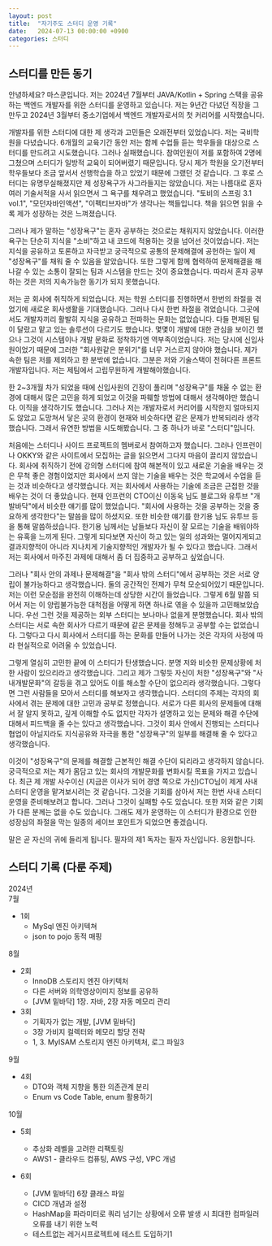 ```yaml
---
layout: post
title:  "자기주도 스터디 운영 기록"
date:   2024-07-13 00:00:00 +0900
categories: 스터디
---
```

## 스터디를 만든 동기 

 안녕하세요? 마스쿤입니다. 저는 2024년 7월부터 JAVA/Kotlin + Spring 스택을 공유하는 백엔드 개발자를 위한 스터디를 운영하고 있습니다. 저는 9년간 다녔던 직장을 그만두고 2024년 3월부터 중소기업에서 백엔드 개발자로서의 첫 커리어를 시작했습니다.  

  개발자를 위한 스터디에 대한 제 생각과 고민들은 오래전부터 있었습니다. 저는 국비학원을 다녔습니다. 6개월의 교육기간 동안 저는 함께 수업들 듣는 학우들을 대상으로 스터디를 만드려고 시도했습니다. 그러나 실패했습니다. 참여인원이 저를 포함하여 2명에 그쳤으며 스터디가 일방적 교육이 되어버렸기 때문입니다. 당시 제가 학원을 오기전부터 학우들보다 조금 앞서서 선행학습을 하고 있었기 때문에 그랬던 것 같습니다. 그 후로 스터디는 유명무실해졌지만 제 성장욕구가 사그라들지는 않았습니다. 저는 나름대로 혼자 여러 기술서적을 사서 읽으면서 그 욕구를 채우려고 했었습니다. "토비의 스프링 3.1 vol.1", "모던자바인액션", "이펙티브자바"가 생각나는 책들입니다. 책을 읽으면 읽을 수록 제가 성장하는 것은 느껴졌습니다.  

  그러나 제가 말하는 "성장욕구"는 혼자 공부하는 것으로는 채워지지 않았습니다. 이러한 욕구는 단순히 지식을 "소비"하고 내 코드에 적용하는 것을 넘어선 것이었습니다. 저는 지식을 공유하고 토론하고 자극받고 궁극적으로 공통의 문제해결에 공헌하는 일이 제 "성장욕구"를 채워 줄 수 있음을 알았습니다. 또한 그렇게 함께 협력하여 문제해결을 해나갈 수 있는 소통이 잘되는 팀과 시스템을 만드는 것이 중요했습니다. 따라서 혼자 공부하는 것은 저의 지속가능한 동기가 되지 못했습니다.  
  
 저는 곧 회사에 취직하게 되었습니다. 저는 학원 스터디를 진행하면서 한번의 좌절을 겪었기에 새로운 회사생활을 기대했습니다. 그러나 다시 한번 좌절을 겪었습니다. 그곳에서도 개발자끼리 활발히 지식을 공유하고 전파하는 문화는 없었습니다. 다들 편제된 팀이 달랐고 맡고 있는 솔루션이 다르기도 했습니다. 몇몇이 개발에 대한 관심을 보이긴 했으나 그것이 시스템이나 개발 문화로 정착하기엔 역부족이었습니다. 저는 당시에 신입사원이었기 때문에 그러한 "회사원같은 분위기"를 너무 거스르지 않아야 했습니다. 제가 속한 팀은 저를 제외하고 한 분밖에 없습니다. 그분은 저와 기술스택이 전혀다른 프론트 개발자입니다. 저는 제팀에서 고립무원하게 개발해야했습니다. 
 
 한 2~3개월 차가 되었을 때에 신입사원의 긴장이 풀리며 "성장욕구"를 채울 수 없는 환경에 대해서 많은 고민을 하게 되었고 이것을 파훼할 방법에 대해서 생각해야만 했습니다. 이직을 생각하기도 했습니다. 그러나 저는 개발자로서 커리어를 시작한지 얼마되지도 않았고 도망쳐서 닿은 곳의 환경이 현재와 비슷하다면 같은 문제가 반복되리라 생각했습니다. 그래서 유연한 방법을 시도해봤습니다. 그 중 하나가 바로 "스터디"입니다.
 
 처음에는 스터디나 사이드 프로젝트의 멤버로서 참여하고자 했습니다. 그러나 인프런이나 OKKY와 같은 사이트에서 모집하는 글을 읽으면서 그다지 마음이 끌리지 않았습니다. 회사에 취직하기 전에 강의형 스터디에 참여 해본적이 있고 새로운 기술을 배우는 것은 무척 좋은 경험이었지만 회사에서 쓰지 않는 기술을 배우는 것은 학교에서 수업을 듣는 것과 비슷하다고 생각했습니다. 저는 회사에서 사용하는 기술에 조금은 근접한 것을 배우는 것이 더 좋았습니다. 현재 인프런의 CTO이신 이동욱 님도 블로그와 유투브 "개발바닥"에서 비슷한 얘기를 많이 했었습니다. "회사에 사용하는 것을 공부하는 것을 중요하게 생각한다"는 말씀을 많이 하셨지요. 또한 비슷한 얘기를 한기용 님도 유투브 등을 통해 말씀하셨습니다. 한기용 님께서는 남들보다 자신이 잘 모르는 기술을 배워야하는 유혹을 느끼게 된다. 그렇게 되다보면 자신이 하고 있는 일의 성과와는 멀어지게되고 결과지향적이 아니라 지나치게 기술지향적인 개발자가 될 수 있다고 했습니다. 그래서 저는 회사에서 마주친 과제에 대해서 좀 더 집중하고 공부하고 싶었습니다. 
 
 그러나 "회사 안의 과제나 문제해결"을 "회사 밖의 스터디"에서 공부하는 것은 서로 양립이 불가능하다고 생각했습니다. 둘의 공간적인 전제가 무척 모순되어있기 때문입니다. 저는 이런 모순점을 완전히 이해하는데 상당한 시간이 들었습니다. 그렇게 6월 말쯤 되어서 저는 이 양립불가능한 대척점을 어떻게 하면 하나로 엮을 수 있을까 고민해보았습니다. 우선 그런 것을 제공하는 외부 스터디는 보나마나 없을게 분명했습니다. 회사 밖의 스터디는 서로 속한 회사가 다르기 때문에 같은 문제을 정해두고 공부할 수는 없었습니다. 그렇다고 다시 회사에서 스터디를 하는 문화를 만들어 나가는 것은 각자의 사정에 따라 현실적으로 어려울 수 있었습니다.
 
 그렇게 열심히 고민한 끝에 이 스터디가 탄생했습니다. 분명 저와 비슷한 문제상황에 처한 사람이 있으리라고 생각했습니다. 그리고 제가 그렇듯 자신이 처한 "성장욕구"와 "사내개발문화"의 갈등을 겪고 있어도 이를 해소할 수단이 없으리라 생각했습니다. 그렇다면 그런 사람들을 모아서 스터디를 해보자고 생각했습니다. 스터디의 주제는 각자의 회사에서 겪는 문제에 대한 고민과 공부로 정했습니다. 서로가 다른 회사의 문제들에 대해서 잘 알지 못하고, 깊게 이해할 수도 없지만 각자가 설명하고 있는 문제와 해결 수단에 대해서 피드백을 줄 수는 있다고 생각했습니다. 그것이 회사 안에서 진행되는 스터디나 협업이 아닐지라도 지식공유와 자극을 통한 "성장욕구"의 일부를 해결해 줄 수 있다고 생각했습니다.
 
 이것이 "성장욕구"의 문제를 해결할 근본적인 해결 수단이 되리라고 생각하지 않습니다. 궁극적으로 저는 제가 몸담고 있는 회사의 개발문화를 변화시킬 목표을 가지고 있습니다. 최근 제 개발 사수이신 (지금은 이사가 되어 경영 쪽으로 가신)CTO님이 제게 사내 스터디 운영을 맡겨보시려는 것 같습니다. 그것을 기회를 삼아서 저는 한번 사내 스터디 운영을 준비해보려고 합니다. 그러나 그것이 실패할 수도 있습니다. 또한 저와 같은 기회가 다른 분께는 없을 수도 있습니다. 그래도 제가 운영하는 이 스터디가 환경으로 인한 성장심의 좌절을 막는 일종의 세이브 포인트가 되었으면 좋겠습니다. 
 
 말은 곧 자신의 귀에 들리게 됩니다. 필자의 제1 독자는 필자 자신입니다. 응원합니다.
 
## 스터디 기록 (다룬 주제)

2024년  
7월  
- 1회 
  - MySql 엔진 아키텍쳐
  - json to pojo 동적 매핑  

8월  
- 2회
  - InnoDB 스토리지 엔진 아키텍처
  - 다른 서버와 의학영상이미지 정보를 공유하
  - [JVM 밑바닥] 1장. 자바, 2장 자동 메모리 관리
- 3회
  - 기획자가 없는 개발, [JVM 밑바닥] 
  - 3장 가비지 컬렉터와 메모리 할당 전략 
  - 1, 3. MyISAM 스토리지 엔진 아키텍처, 로그 파일3  

9월  
- 4회
  - DTO와 객체 지향을 통한 의존관계 분리
  - Enum vs Code Table, enum 활용하기

10월  
- 5회
  - 추상화 레벨을 고려한 리팩토링
  - AWS1 - 클라우드 컴퓨팅, AWS 구성, VPC 개념

- 6회
  - [JVM 밑바닥] 6장 클래스 파일
  - CICD 개념과 설정
  - HashMap을 파라미터로 쿼리 넘기는 상황에서 오류 발생 시 최대한 컴파일러 오류를 내기 위한 노력
  - 테스트없는 레거시프로젝트에 테스트 도입하기1
